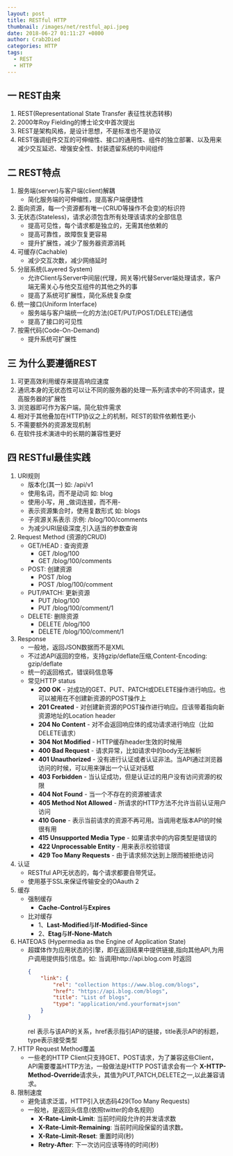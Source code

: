 ```yaml
---
layout: post
title: RESTful HTTP
thumbnail: /images/net/restful_api.jpeg
date: 2018-06-27 01:11:27 +0800
author: Crab2Died
categories: HTTP
tags: 
  - REST
  - HTTP
---
```


## 一 REST由来
  1. REST(Representational State Transfer 表征性状态转移)
  2. 2000年Roy Fielding的博士论文中首次提出
  3. REST是架构风格，是设计思想，不是标准也不是协议
  4. REST强调组件交互的可伸缩性、接口的通用性、组件的独立部署、以及用来减少交互延迟、增强安全性、封装遗留系统的中间组件

## 二 REST特点
  1. 服务端(server)与客户端(client)解耦
     - 简化服务端的可伸缩性，提高客户端便捷性
  2. 面向资源，每一个资源都有唯一(CRUD等操作不会变)的标识符
  3. 无状态(Stateless)，请求必须包含所有处理该请求的全部信息
     - 提高可见性，每个请求都是独立的，无需其他依赖的
     - 提高可靠性，故障恢复更容易
     - 提升扩展性，减少了服务器资源消耗
  4. 可缓存(Cachable)
     - 减少交互次数，减少网络延时
  5. 分层系统(Layered System)
     - 允许Client与Server中间层(代理，网关等)代替Server端处理请求，客户端无需关心与他交互组件的其他之外的事
     - 提高了系统可扩展性，简化系统复杂度
  6. 统一接口(Uniform Interface)
     - 服务端与客户端统一化的方法(GET/PUT/POST/DELETE)通信
     - 提高了接口的可见性
  7. 按需代码(Code-On-Demand)
     - 提升系统可扩展性

## 三 为什么要遵循REST
  1. 可更高效利用缓存来提高响应速度
  2. 通讯本身的无状态性可以让不同的服务器的处理一系列请求中的不同请求，提高服务器的扩展性
  3. 浏览器即可作为客户端，简化软件需求
  4. 相对于其他叠加在HTTP协议之上的机制，REST的软件依赖性更小
  5. 不需要额外的资源发现机制
  6. 在软件技术演进中的长期的兼容性更好

## 四 RESTful最佳实践
  1. URI规则
     - 版本化(其一)   如: /api/v1
     - 使用名词，而不是动词  如: blog
     - 使用小写，用 _做词连接，而不用-
     - 表示资源集合时，使用复数形式     如: blogs
     - 子资源关系表示   示例: /blog/100/comments
     - 为减少URI层级深度,引入适当的参数查询
  2. Request Method  (资源的CRUD)
     - GET/HEAD : 查询资源
       - GET /blog/100
       - GET /blog/100/comments
     - POST: 创建资源
       - POST /blog
       - POST /blog/100/comment
     - PUT/PATCH: 更新资源
       - PUT /blog/100
       - PUT /blog/100/comment/1
     - DELETE: 删除资源
       - DELETE /blog/100
       - DELETE /blog/100/comment/1
  3. Response
     - 一般地，返回JSON数据而不是XML
     - 不过滤API返回的空格，支持gzip/deflate压缩,Content-Encoding: gzip/deflate
     - 统一的返回格式，错误码信息等
     - 常见HTTP status
       - **200   OK** - 对成功的GET、PUT、PATCH或DELETE操作进行响应。也可以被用在不创建新资源的POST操作上
       - **201   Created** - 对创建新资源的POST操作进行响应。应该带着指向新资源地址的Location header
       - **204   No Content** - 对不会返回响应体的成功请求进行响应（比如DELETE请求）
       - **304   Not Modified** - HTTP缓存header生效的时候用
       - **400   Bad Request** - 请求异常，比如请求中的body无法解析
       - **401   Unauthorized** - 没有进行认证或者认证非法。当API通过浏览器访问的时候，可以用来弹出一个认证对话框
       - **403   Forbidden** - 当认证成功，但是认证过的用户没有访问资源的权限
       - **404   Not Found** - 当一个不存在的资源被请求
       - **405   Method Not Allowed** - 所请求的HTTP方法不允许当前认证用户访问
       - **410   Gone** - 表示当前请求的资源不再可用。当调用老版本API的时候很有用
       - **415   Unsupported Media Type** - 如果请求中的内容类型是错误的
       - **422   Unprocessable Entity** - 用来表示校验错误
       - **429   Too Many Requests** - 由于请求频次达到上限而被拒绝访问
  4. 认证
     - RESTful API无状态的，每个请求都要自带凭证。
     - 使用基于SSL来保证传输安全的OAauth 2
  5. 缓存
     - 强制缓存
       - **Cache-Control**与**Expires**
     - 比对缓存
       - 1、**Last-Modified**与**If-Modified-Since**
       - 2、**Etag**与**If-None-Match**
  6. HATEOAS (Hypermedia as the Engine of Application State)
     - 超媒体作为应用状态的引擎，即在返回结果中提供链接,指向其他API,为用户调用提供指引信息。如: 当调用http://api.blog.com 时返回
       ```json
       {
           "link": {
               "rel": "collection https://www.blog.com/blogs",
               "href": "https://api.blog.com/blogs",
               "title": "List of blogs",
               "type": "application/vnd.yourformat+json"
           }
       }
       ```
       rel 表示与该API的关系，href表示指引API的链接，title表示API的标题，type表示接受类型
  7. HTTP Request Method覆盖
     - 一些老的HTTP Client只支持GET、POST请求，为了兼容这些Client，API需要覆盖HTTP方法，一般做法是HTTP POST请求会有一个
       **X-HTTP-Method-Override**请求头，其值为PUT,PATCH,DELETE之一,以此兼容请求。
  8. 限制速度
     - 避免请求泛滥，HTTP引入状态码429(Too Many Requests)
     - 一般地，是返回头信息(依照twitter的命名规则)
       - **X-Rate-Limit-Limit**: 当前时间段允许的并发请求数
       - **X-Rate-Limit-Remaining**: 当前时间段保留的请求数。
       - **X-Rate-Limit-Reset**: 重置时间(秒)
       - **Retry-After**: 下一次访问应该等待的时间(秒)
